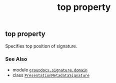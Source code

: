 ﻿---
title: top property
second_title: GroupDocs.Signature for Python via .NET API References
description: 
type: docs
url: /python-net/groupdocs.signature.domain/presentationmetadatasignature/top/
is_root: false
weight: 220
---

## top property


Specifies top position of signature.

### See Also
* module [`groupdocs.signature.domain`](../../)
* class [`PresentationMetadataSignature`](/signature/python-net/groupdocs.signature.domain/presentationmetadatasignature)
